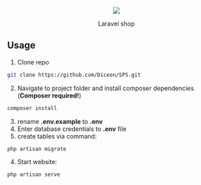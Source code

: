 <p align="center"><img src="https://laravel.com/assets/img/components/logo-laravel.svg"></p>

<p align="center">
Laravel shop
</p>

## Usage
1. Clone repo
``` bash
git clone https://github.com/Diceon/SPS.git
```
2. Navigate to project folder and install composer dependencies (__Composer required!__)
```bash
composer install
```
3. rename __.env.example__ to __.env__
4. Enter database credentials to __.env__ file
5. create tables via command:
```bash
php artisan migrate
```
4. Start website:
```bash
php artisan serve
```
